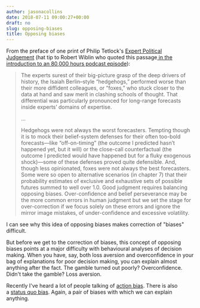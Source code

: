 ```yaml
---
author: jasonacollins
date: 2018-07-11 09:00:27+00:00
draft: no
slug: opposing-biases
title: Opposing biases
---
```


From the preface of one print of Philip Tetlock's [Expert Political Judgement](https://jasoncollins.blog/tetlocks-expert-political-judgment-how-good-is-it-how-can-we-know/) (hat tip to Robert Wiblin who quoted this passage[ in the introduction to an 80,000 hours podcast episode](https://80000hours.org/2017/11/prof-tetlock-predicting-the-future/)):


<blockquote>The experts surest of their big-picture grasp of the deep drivers of history, the Isaiah Berlin–style “hedgehogs,” performed worse than their more diffident colleagues, or “foxes,” who stuck closer to the data at hand and saw merit in clashing schools of thought. That differential was particularly pronounced for long-range forecasts inside experts’ domains of expertise.

...

Hedgehogs were not always the worst forecasters. Tempting though it is to mock their belief-system defenses for their often too-bold forecasts—like “off-on-timing” (the outcome I predicted hasn’t happened yet, but it will) or the close-call counterfactual (the outcome I predicted would have happened but for a fluky exogenous shock)—some of these defenses proved quite defensible. And, though less opinionated, foxes were not always the best forecasters. Some were so open to alternative scenarios (in chapter 7) that their probability estimates of exclusive and exhaustive sets of possible futures summed to well over 1.0. Good judgment requires balancing opposing biases. Over-confidence and belief perseverance may be the more common errors in human judgment but we set the stage for over-correction if we focus solely on these errors and ignore the mirror image mistakes, of under-confidence and excessive volatility.</blockquote>


I can see why this idea of opposing biases makes correction of "biases" difficult.

But before we get to the correction of biases, this concept of opposing biases points at a major difficulty with behavioural analyses of decision making. When you have, say, both loss aversion and overconfidence in your bag of explanations for poor decision making, you can explain almost anything after the fact. The gamble turned out poorly? Overconfidence. Didn't take the gamble? Loss aversion.

Recently I've heard a lot of people talking of [action bias](https://www.ezonomics.com/whatis/action-bias/). There is also a [status quo bias](https://en.wikipedia.org/wiki/Status_quo_bias). Again, a pair of biases with which we can explain anything.
